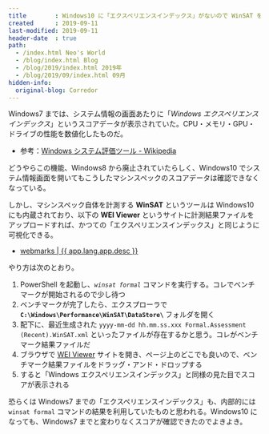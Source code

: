 ```yaml
---
title        : Windows10 に「エクスペリエンスインデックス」がないので WinSAT を使う
created      : 2019-09-11
last-modified: 2019-09-11
header-date  : true
path:
  - /index.html Neo's World
  - /blog/index.html Blog
  - /blog/2019/index.html 2019年
  - /blog/2019/09/index.html 09月
hidden-info:
  original-blog: Corredor
---
```


Windows7 までは、システム情報の画面あたりに「*Windows エクスペリエンスインデックス*」というスコアデータが表示されていた。CPU・メモリ・GPU・ドライブの性能を数値化したものだ。

- 参考：[Windows システム評価ツール - Wikipedia](https://ja.wikipedia.org/wiki/Windows_%E3%82%B7%E3%82%B9%E3%83%86%E3%83%A0%E8%A9%95%E4%BE%A1%E3%83%84%E3%83%BC%E3%83%AB)

どうやらこの機能、Windows8 から廃止されていたらしく、Windows10 でシステム情報画面を開いてもこうしたマシンスペックのスコアデータは確認できなくなっている。

しかし、マシンスペック自体を計測する **WinSAT** というツールは Windows10 にも内蔵されており、以下の **WEI Viewer** というサイトに計測結果ファイルをアップロードすれば、かつての「エクスペリエンスインデックス」と同じように可視化できる。

- [webmarks | {{ app.lang.app.desc }}](https://webmarks.info/ja/)

やり方は次のとおり。

1. PowerShell を起動し、*`winsat formal`* コマンドを実行する。コレでベンチマークが開始されるので少し待つ
2. ベンチマークが完了したら、エクスプローラで **`C:\Windows\Performance\WinSAT\DataStore\`** フォルダを開く
3. 配下に、最近生成された `yyyy-mm-dd hh.mm.ss.xxx Formal.Assessment (Recent).WinSAT.xml` といったファイルが存在するかと思う。コレがベンチマーク結果ファイルだ
4. ブラウザで [WEI Viewer](https://webmarks.info/ja/) サイトを開き、ページ上のどこでも良いので、ベンチマーク結果ファイルをドラッグ・アンド・ドロップする
5. すると「Windows エクスペリエンスインデックス」と同様の見た目でスコアが表示される

恐らくは Windows7 までの「エクスペリエンスインデックス」も、内部的には `winsat formal` コマンドの結果を利用していたものと思われる。Windows10 になっても、Windows7 までと変わりなくスコアが確認できたのでよきよき。
